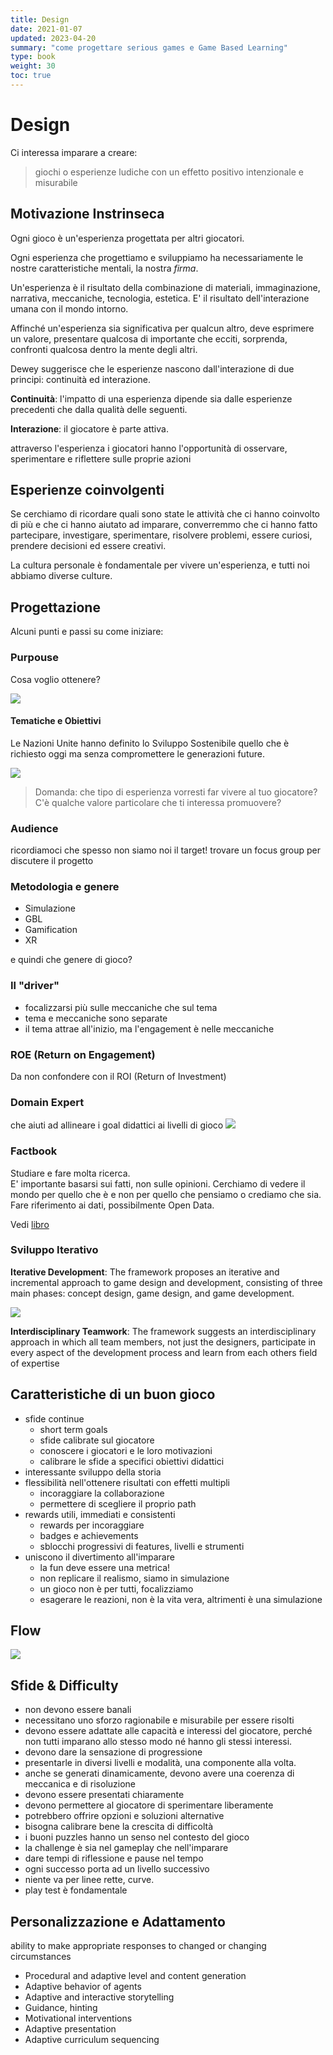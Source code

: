 ```yaml
---
title: Design
date: 2021-01-07
updated: 2023-04-20
summary: "come progettare serious games e Game Based Learning"
type: book
weight: 30
toc: true
---
```


# Design

Ci interessa imparare a creare:
> giochi o esperienze ludiche con un effetto positivo intenzionale e misurabile

## Motivazione Instrinseca
Ogni gioco è un'esperienza progettata per altri giocatori.

Ogni esperienza che progettiamo e sviluppiamo ha necessariamente le nostre caratteristiche mentali, la nostra *firma*.

Un'esperienza è il risultato della combinazione di materiali, immaginazione, narrativa, meccaniche, tecnologia, estetica. E' il risultato dell'interazione umana con il mondo intorno.

Affinché un'esperienza sia significativa per qualcun altro, deve esprimere un valore, presentare qualcosa di importante che ecciti, sorprenda, confronti qualcosa dentro la mente degli altri.

Dewey suggerisce che le esperienze nascono dall'interazione di due principi: continuità ed interazione.

**Continuità**: l'impatto di una esperienza dipende sia dalle esperienze precedenti che dalla qualità delle seguenti.

**Interazione**: il giocatore è parte attiva.

attraverso l'esperienza i giocatori hanno l'opportunità di osservare, sperimentare e riflettere sulle proprie azioni

## Esperienze coinvolgenti

Se cerchiamo di ricordare quali sono state le attività che ci hanno coinvolto di più e che ci hanno aiutato ad imparare, converremmo che ci hanno fatto partecipare, investigare, sperimentare, risolvere problemi, essere curiosi, prendere decisioni ed essere creativi.

La cultura personale è fondamentale per vivere un'esperienza, e tutti noi abbiamo diverse culture.

## Progettazione
Alcuni punti e passi su come iniziare:

### Purpouse
Cosa voglio ottenere?

![](img/playgamedesign.webp)

#### Tematiche e Obiettivi
Le Nazioni Unite hanno definito lo Sviluppo Sostenibile quello che è richiesto oggi ma senza compromettere le generazioni future.

![](img/2030_goals.webp)

> Domanda: che tipo di esperienza vorresti far vivere al tuo giocatore? C'è qualche valore particolare che ti interessa promuovere?

### Audience
ricordiamoci che spesso non siamo noi il target!
trovare un focus group per discutere il progetto

### Metodologia e genere
- Simulazione
- GBL
- Gamification
- XR

e quindi che genere di gioco?

### Il "driver"
- focalizzarsi più sulle meccaniche che sul tema
- tema e meccaniche sono separate
- il tema attrae all'inizio, ma l'engagement è nelle meccaniche

### ROE (Return on Engagement)
Da non confondere con il ROI (Return of Investment)

### Domain Expert
che aiuti ad allineare i goal didattici ai livelli di gioco
![](img/domain_expert.webp)

### Factbook
Studiare e fare molta ricerca.  
E' importante basarsi sui fatti, non sulle opinioni.
Cerchiamo di vedere il mondo per quello che è e non per quello che pensiamo o crediamo che sia.
Fare riferimento ai dati, possibilmente Open Data.

Vedi [libro](https://www.amazon.it/Factfulness-ragioni-capiamo-mondo-pensiamo/dp/8817099635)

### Sviluppo Iterativo
**Iterative Development**: The framework proposes an iterative and incremental approach to game design and development, consisting of three main phases: concept design, game design, and game development.

![](img/dev_iterative.webp)

**Interdisciplinary Teamwork**: The framework suggests an interdisciplinary approach in which all team members, not just the designers, participate in every aspect of the development process and learn from each others field of expertise

## Caratteristiche di un buon gioco
- sfide continue
	- short term goals
	- sfide calibrate sul giocatore
	- conoscere i giocatori e le loro motivazioni
	- calibrare le sfide a specifici obiettivi didattici
- interessante sviluppo della storia
- flessibilità nell'ottenere risultati con effetti multipli
	- incoraggiare la collaborazione
	- permettere di scegliere il proprio path
- rewards utili, immediati e consistenti
	- rewards per incoraggiare
	- badges e achievements
	- sblocchi progressivi di features, livelli e strumenti
- uniscono il divertimento all'imparare
	- la fun deve essere una metrica!
	- non replicare il realismo, siamo in simulazione
	- un gioco non è per tutti, focalizziamo
	- esagerare le reazioni, non è la vita vera, altrimenti è una simulazione

## Flow
![](img/flow.webp)

## Sfide & Difficulty

- non devono essere banali
- necessitano uno sforzo ragionabile e misurabile per essere risolti
- devono essere adattate alle capacità e interessi del giocatore, perché non tutti imparano allo stesso modo né hanno gli stessi interessi.
- devono dare la sensazione di progressione
- presentarle in diversi livelli e modalità, una componente alla volta.
- anche se generati dinamicamente, devono avere una coerenza di meccanica e di risoluzione
- devono essere presentati chiaramente
- devono permettere al giocatore di sperimentare liberamente
- potrebbero offrire opzioni e soluzioni alternative
- bisogna calibrare bene la crescita di difficoltà
- i buoni puzzles hanno un senso nel contesto del gioco
- la challenge è sia nel gameplay che nell'imparare
- dare tempi di riflessione e pause nel tempo
- ogni successo porta ad un livello successivo
- niente va per linee rette, curve.
- play test è fondamentale

## Personalizzazione e Adattamento
ability to make appropriate responses to changed or changing circumstances

- Procedural and adaptive level and content generation
- Adaptive behavior of agents
- Adaptive and interactive storytelling
- Guidance, hinting
- Motivational interventions
- Adaptive presentation
- Adaptive curriculum sequencing
